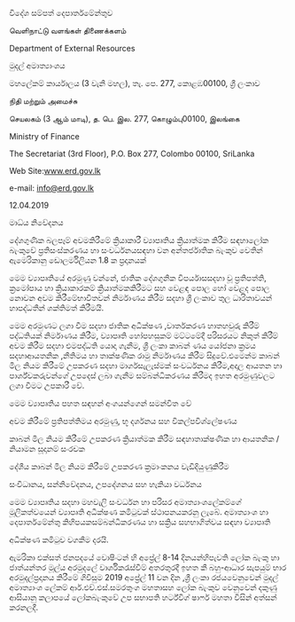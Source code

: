 විදේශ සම්පත් දෙපාර්තමේන්තුව

வெளிநாட்டு வளங்கள் திணைக்களம்

Department of External Resources

මුදල් අමාත්‍යාංශය

මහලේකම් කාර්යාලය (3 වැනි මහල), තැ. පෙ. 277, කොළඹ00100, ශ්‍රී ලංකාව

நிதி மற்றும் அமைச்சு

செயலகம் (3 ஆம் மாடி), த. பெ. இல. 277, கொழும்பு00100, இலங்கை

Ministry of Finance

The Secretariat (3rd Floor), P.O. Box 277, Colombo 00100, SriLanka

Web Site:www.erd.gov.lk

e-mail: info@erd.gov.lk

12.04.2019

මාධ්ය නිවේදනය

දේශගුණික බලපෑම් අවමකිරීමේ ක්‍රියාකාරී ව්‍යාපෘතිය ක්‍රියාත්මක කිරීම සඳහාලෝක බැංකුවේ ප්‍රතිසංස්කරණය හා සංවර්ධනයසඳහා වන අන්තර්ජාතික බැංකුව වෙතින් ඇමෙරිකානු ඩොලර්මිලියන 1.8 ක ප්‍රදානයක්

මෙම ව්‍යාපෘතියේ අරමුණු වන්නේ, ජාතික දේශගුනික විපර්යාසසදහා වූ ප්‍රතිපත්ති, ක්‍රමෝපාය හා ක්‍රියාකාරකම් ක්‍රියාත්මකකිරීමට සහ වෙළඳ පොල හෝ වෙළද පොල නොවන අවම කිරීමේභාවිතවන් නිර්මාණය කිරීම සදහා ශ්‍රී ලංකාව තුල ධාරිතාවයන් හාපද්ධතීන් ශක්තිමත් කිරීමයි.

මෙම අරමුණට ලගා වීම සදහා ජාතික අධීක්ෂණ ,වාර්තකරණ හාතහවුරු කිරීම් පද්ධතියක් නිර්මාණය කිරීම, ව්‍යාපෘති හෝපහසුකම් මට්ටමේදී පරිසරයට නිකුත් කිරීම් අවම කිරීම සදහා එමපද්ධති යොදා ගැනීම, ශ්‍රී ලංකා කාබන් ණය යෝජනා ක්‍රමය සදහාආයතනික ,නීතිමය හා තාක්ෂණික රාමු නිර්මාණය කිරීම සිදුවේ.එමෙන්ම කාබන් මිල නියම කිරීමේ උපකරණ සදහා මාර්ගසැලැස්මක් සංවර්ධනය කිරීම,අදාල ආයතන හා පාර්ශ්වකරුවන්ගේ උපදෙස් ලබා ගැනීම සම්බන්ධිකරණය කිරීමද ඉහත අරමුණුවලට ලගා වීමට උපකාරී වේ.

මෙම ව්‍යාපෘතිය පහත සඳහන් අංගයන්ගෙන් සමන්විත වේ

අවම කිරීමේ ප්‍රතිපත්තිමය අරමුණු, භූ දර්ශනය සහ විකල්පවිශ්ලේෂණය

කාබන් මිල නියම කිරීමේ උපකරණ ක්‍රියාත්මක කිරීම සඳහාතාක්ෂණික හා ආයතනික / නියාමන සූදානම් සංරචක

දේශීය කාබන් මිල නියම කිරීමේ උපකරණ ක්‍රමාංකනය වැඩිදියුණුකිරීම

සංවිධානය, සන්නිවේදනය, උපදේශනය සහ හැකියා වර්ධනය

මෙම ව්‍යාපෘතිය සදහා මහවැලි සංවර්ධන හා පරිසර අමාත්‍යාංශලේකම්ගේ මූලිකත්වයෙන් ව්‍යාපෘති අධීක්ෂණ කමිටුවක් ස්ථාපනයකරනු ලැබේ. අමාත්‍යාංශ හා දෙපාර්තමේන්තු කිහිපයකසම්බන්ධීකරණය හා සක්‍රිය සහභාගිත්වය සඳහා ව්‍යාපෘති

අධීක්ෂණ කමිටුව වගකීම දරයි.

ඇමරිකා එක්සත් ජනපදයේ වොෂිංටන් හි අප්‍රේල් 8-14 දිනයන්හිපැවති ලෝක බැංකු හා ජාත්යන්තර මූල්ය අරමුදලේ වාර්ශිකරැස්වීම් අතරතුරදී ඉහත කී බහු-ආධාර සැපයුම් භාර අරමුදල්ප්‍රදානය කිරීමේ ගිවිසුම 2019 අප්‍රේල් 11 වන දින ,ශ්‍රී ලංකා රජයවෙනුවෙන් මුදල් අමාත්‍යාංශ ලේකම් ආර්.එච්.එස්.සමරතුංග මහතාසහ ලෝක බැංකුව වෙනුවෙන් දකුණු ආසියානු කලාපයේ ලෝකබැංකුවේ උප සභාපති හර්ට්විග් ෂාෆර් මහතා විසින් අත්සන් කරනලදී.